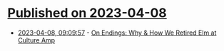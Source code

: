 # [Published on 2023-04-08](index.md)

* [2023-04-08, 09:09:57](https://lobste.rs/s/pvrcob/on_endings_why_how_we_retired_elm_at) - [On Endings: Why & How We Retired Elm at Culture Amp](https://kevinyank.com/posts/on-endings-why-how-we-retired-elm-at-culture-amp/)
